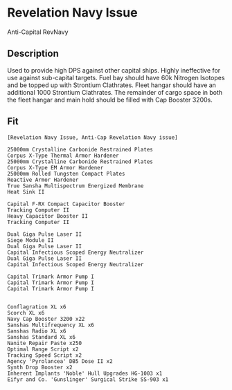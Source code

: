 # Revelation Navy Issue

Anti-Capital RevNavy

## Description

Used to provide high DPS against other capital ships.  Highly ineffective for use against sub-capital targets.  Fuel bay should have 60k Nitrogen Isotopes and be topped up with Strontium Clathrates. Fleet hangar should have an additional 1000 Strontium Clathrates.  The remainder of cargo space in both the fleet hangar and main hold should be filled with Cap Booster 3200s.

## Fit
```
[Revelation Navy Issue, Anti-Cap Revelation Navy issue]

25000mm Crystalline Carbonide Restrained Plates
Corpus X-Type Thermal Armor Hardener
25000mm Crystalline Carbonide Restrained Plates
Corpus X-Type EM Armor Hardener
25000mm Rolled Tungsten Compact Plates
Reactive Armor Hardener
True Sansha Multispectrum Energized Membrane
Heat Sink II

Capital F-RX Compact Capacitor Booster
Tracking Computer II
Heavy Capacitor Booster II
Tracking Computer II

Dual Giga Pulse Laser II
Siege Module II
Dual Giga Pulse Laser II
Capital Infectious Scoped Energy Neutralizer
Dual Giga Pulse Laser II
Capital Infectious Scoped Energy Neutralizer

Capital Trimark Armor Pump I
Capital Trimark Armor Pump I
Capital Trimark Armor Pump I


Conflagration XL x6
Scorch XL x6
Navy Cap Booster 3200 x22
Sanshas Multifrequency XL x6
Sanshas Radio XL x6
Sanshas Standard XL x6
Nanite Repair Paste x250
Optimal Range Script x2
Tracking Speed Script x2
Agency 'Pyrolancea' DB5 Dose II x2
Synth Drop Booster x2
Inherent Implants 'Noble' Hull Upgrades HG-1003 x1
Eifyr and Co. 'Gunslinger' Surgical Strike SS-903 x1
```
